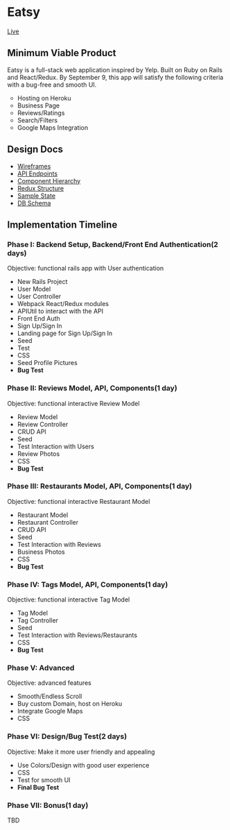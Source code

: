 <h1><strong>Eatsy</strong></h1>
<a href='http://www.eatsyapp.net/'>Live</a>

<h2>Minimum Viable Product</h2>
<p>Eatsy is a full-stack web application inspired by Yelp. Built on
Ruby on Rails and React/Redux. By September 9, this app will satisfy
the following criteria with a bug-free and smooth UI.</p>
<ul>
  <li type='circle'>Hosting on Heroku</li>
  <li type='circle'>Business Page</li>
  <li type='circle'>Reviews/Ratings</li>
  <li type='circle'>Search/Filters</li>
  <li type='circle'>Google Maps Integration</li>
</ul>

<h2>Design Docs</h2>
<ul>
  <li type='disc'><a href=https://github.com/jz-wang/Eatsy/blob/master/docs/wireframes">Wireframes</a>
  <li type='disc'><a href="https://github.com/jz-wang/Eatsy/blob/master/docs/api-endpoints.md">API Endpoints</a></li>
  <li type='disc'><a href="https://github.com/jz-wang/Eatsy/blob/master/docs/component-hierarchy.md">Component Hierarchy</a></li>
  <li type='disc'><a href="https://github.com/jz-wang/Eatsy/blob/master/docs/redux-structure.md">Redux Structure</a></li>
  <li type='disc'><a href="https://github.com/jz-wang/Eatsy/blob/master/docs/sample-state.md">Sample State</a></li>
  <li type='disc'><a href="https://github.com/jz-wang/Eatsy/blob/master/docs/schema.md">DB Schema</a></li>
</ul>

<h2>Implementation Timeline</h2>

<h3>Phase I: Backend Setup, Backend/Front End Authentication(2 days)</h3>
<p>Objective: functional rails app with User authentication</p>
  <ul>
    <li type='disc'>New Rails Project</li>
    <li type='disc'>User Model</li>
    <li type='disc'>User Controller</li>
    <li type='disc'>Webpack React/Redux modules</li>
    <li type='disc'>APIUtil to interact with the API</li>
    <li type='disc'>Front End Auth</li>
    <li type='disc'>Sign Up/Sign In</li>
    <li type='disc'>Landing page for Sign Up/Sign In</li>
    <li type='disc'>Seed</li>
    <li type='disc'>Test</li>
    <li type='disc'>CSS</li>
    <li type='disc'>Seed Profile Pictures</li>
    <li type='disc'><strong>Bug Test</strong></li>
  </ul>

<h3>Phase II: Reviews Model, API, Components(1 day)</h3>
<p>Objective: functional interactive Review Model</p>
  <ul>
    <li type='disc'>Review Model</li>
    <li type='disc'>Review Controller</li>
    <li type='disc'>CRUD API</li>
    <li type='disc'>Seed</li>
    <li type='disc'>Test Interaction with Users</li>
    <li type='disc'>Review Photos</li>
    <li type='disc'>CSS</li>
    <li type='disc'><strong>Bug Test</strong></li>
  </ul>

<h3>Phase III: Restaurants Model, API, Components(1 day)</h3>
<p>Objective: functional interactive Restaurant Model</p>
  <ul>
    <li type='disc'>Restaurant Model</li>
    <li type='disc'>Restaurant Controller</li>
    <li type='disc'>CRUD API</li>
    <li type='disc'>Seed</li>
    <li type='disc'>Test Interaction with Reviews</li>
    <li type='disc'>Business Photos</li>
    <li type='disc'>CSS</li>
    <li type='disc'><strong>Bug Test</strong></li>
  </ul>

<h3>Phase IV: Tags Model, API, Components(1 day)</h3>
<p>Objective: functional interactive Tag Model</p>
  <ul>
    <li type='disc'>Tag Model</li>
    <li type='disc'>Tag Controller</li>
    <li type='disc'>Seed</li>
    <li type='disc'>Test Interaction with Reviews/Restaurants</li>
    <li type='disc'>CSS</li>
    <li type='disc'><strong>Bug Test</strong></li>
  </ul>

<h3>Phase V: Advanced</h3>
<p>Objective: advanced features</p>
  <ul>
    <li type='disc'>Smooth/Endless Scroll</li>
    <li type='disc'>Buy custom Domain, host on Heroku</li>
    <li type='disc'>Integrate Google Maps</li>
    <li type='disc'>CSS</li>
  </ul>

<h3>Phase VI: Design/Bug Test(2 days)</h3>
<p>Objective: Make it more user friendly and appealing</p>
  <ul>
    <li type='disc'>Use Colors/Design with good user experience</li>
    <li type='disc'>CSS</li>
    <li type='disc'>Test for smooth UI</li>
    <li type='disc'><strong>Final Bug Test</strong></li>
  </ul>

<h3>Phase VII: Bonus(1 day)</h3>
<p>TBD</p>
